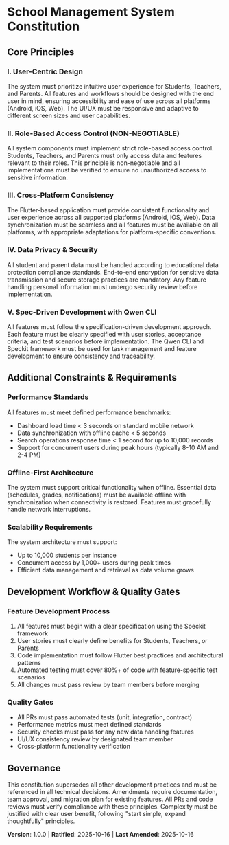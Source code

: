 # School Management System Constitution

## Core Principles

### I. User-Centric Design
The system must prioritize intuitive user experience for Students, Teachers, and Parents. All features and workflows should be designed with the end user in mind, ensuring accessibility and ease of use across all platforms (Android, iOS, Web). The UI/UX must be responsive and adaptive to different screen sizes and user capabilities.

### II. Role-Based Access Control (NON-NEGOTIABLE)
All system components must implement strict role-based access control. Students, Teachers, and Parents must only access data and features relevant to their roles. This principle is non-negotiable and all implementations must be verified to ensure no unauthorized access to sensitive information.

### III. Cross-Platform Consistency
The Flutter-based application must provide consistent functionality and user experience across all supported platforms (Android, iOS, Web). Data synchronization must be seamless and all features must be available on all platforms, with appropriate adaptations for platform-specific conventions.

### IV. Data Privacy & Security
All student and parent data must be handled according to educational data protection compliance standards. End-to-end encryption for sensitive data transmission and secure storage practices are mandatory. Any feature handling personal information must undergo security review before implementation.

### V. Spec-Driven Development with Qwen CLI
All features must follow the specification-driven development approach. Each feature must be clearly specified with user stories, acceptance criteria, and test scenarios before implementation. The Qwen CLI and Speckit framework must be used for task management and feature development to ensure consistency and traceability.

## Additional Constraints & Requirements

### Performance Standards
All features must meet defined performance benchmarks:
- Dashboard load time < 3 seconds on standard mobile network
- Data synchronization with offline cache < 5 seconds
- Search operations response time < 1 second for up to 10,000 records
- Support for concurrent users during peak hours (typically 8-10 AM and 2-4 PM)

### Offline-First Architecture
The system must support critical functionality when offline. Essential data (schedules, grades, notifications) must be available offline with synchronization when connectivity is restored. Features must gracefully handle network interruptions.

### Scalability Requirements
The system architecture must support:
- Up to 10,000 students per instance
- Concurrent access by 1,000+ users during peak times
- Efficient data management and retrieval as data volume grows

## Development Workflow & Quality Gates

### Feature Development Process
1. All features must begin with a clear specification using the Speckit framework
2. User stories must clearly define benefits for Students, Teachers, or Parents
3. Code implementation must follow Flutter best practices and architectural patterns
4. Automated testing must cover 80%+ of code with feature-specific test scenarios
5. All changes must pass review by team members before merging

### Quality Gates
- All PRs must pass automated tests (unit, integration, contract)
- Performance metrics must meet defined standards
- Security checks must pass for any new data handling features
- UI/UX consistency review by designated team member
- Cross-platform functionality verification

## Governance

This constitution supersedes all other development practices and must be referenced in all technical decisions. Amendments require documentation, team approval, and migration plan for existing features. All PRs and code reviews must verify compliance with these principles. Complexity must be justified with clear user benefit, following "start simple, expand thoughtfully" principles.

**Version**: 1.0.0 | **Ratified**: 2025-10-16 | **Last Amended**: 2025-10-16
